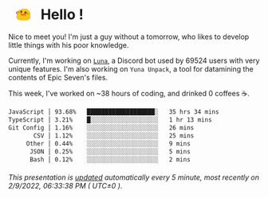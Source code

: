 <h1>   <img src="./spoink.gif" style="vertical-align:middle;" width="30px">   Hello ! </h1>

Nice to meet you! I'm just a guy without a tomorrow, who likes to develop little things with his poor knowledge.

Currently, I'm working on <a href='https://github.com/Asgarrrr/Luna'>`Luna`</a>, a Discord bot used by 69524 users with very unique features. I'm also working on `Yuna Unpack`, a tool for datamining the contents of Epic Seven's files.

This week, I've worked on ~38 hours of coding, and drinked 0 coffees ☕.

```
JavaScript │ 93.68%   ███████████████████░   35 hrs 34 mins
TypeScript │ 3.21%    █░░░░░░░░░░░░░░░░░░░   1 hr 13 mins
Git Config │ 1.16%    ░░░░░░░░░░░░░░░░░░░░   26 mins
       CSV │ 1.12%    ░░░░░░░░░░░░░░░░░░░░   25 mins
     Other │ 0.44%    ░░░░░░░░░░░░░░░░░░░░   9 mins
      JSON │ 0.25%    ░░░░░░░░░░░░░░░░░░░░   5 mins
      Bash │ 0.12%    ░░░░░░░░░░░░░░░░░░░░   2 mins
```

###### This presentation is [updated](https://github.com/Asgarrrr) automatically every 5 minute, most recently on 2/9/2022, 06:33:38 PM ( UTC±0 ).